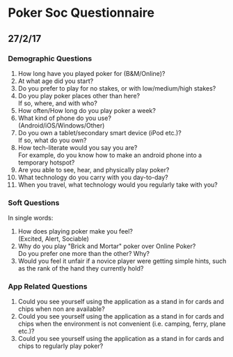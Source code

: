 # Poker Soc Questionnaire
## 27/2/17

### Demographic Questions

1. How long have you played poker for (B&M/Online)?
2. At what age did you start?
3. Do you prefer to play for no stakes, or with low/medium/high stakes?
4. Do you play poker places other than here?\
If so, where, and with who?
3. How often/How long do you play poker a week?
4. What kind of phone do you use?\
(Android/iOS/Windows/Other)
6. Do you own a tablet/secondary smart device (iPod etc.)?\
If so, what do you own?
8. How tech-literate would you say you are?\
For example, do you know how to make an android phone into a temporary hotspot?
4. Are you able to see, hear, and physically play poker?
4. What technology do you carry with you day-to-day?
4. When you travel, what technology would you regularly take with you?

### Soft Questions
In single words:

1. How does playing poker make you feel?\
(Excited, Alert, Sociable)
2. Why do you play "Brick and Mortar" poker over Online Poker?\
Do you prefer one more than the other?  Why?
3. Would you feel it unfair if a novice player were getting simple hints, such as the rank of the hand they currently hold?

### App Related Questions

1. Could you see yourself using the application as a stand in for cards and chips when non are available?
1. Could you see yourself using the application as a stand in for cards and chips when the environment is not convenient (i.e. camping, ferry, plane etc.)?
1. Could you see yourself using the application as a stand in for cards and chips to regularly play poker?
